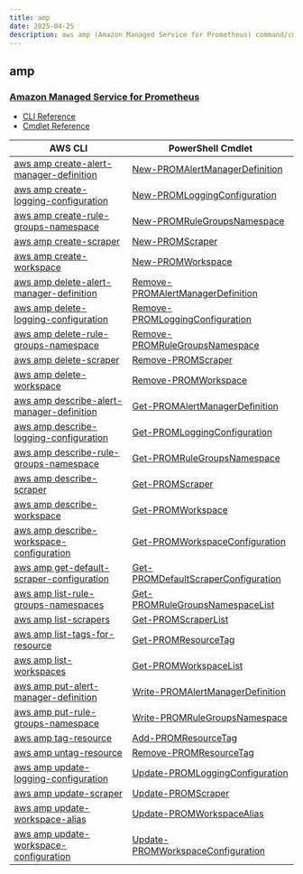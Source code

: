 ```yaml
---
title: amp
date: 2025-04-25
description: aws amp (Amazon Managed Service for Prometheus) command/cmdlet list.
---
```


## amp

### [Amazon Managed Service for Prometheus](https://aws.amazon.com/prometheus/)

* [CLI Reference](https://awscli.amazonaws.com/v2/documentation/api/latest/reference/amp/index.html)
* [Cmdlet Reference](https://docs.aws.amazon.com/powershell/latest/reference/items/PrometheusService_cmdlets.html)

|AWS CLI|PowerShell Cmdlet|
|----|----|
|[aws amp create-alert-manager-definition](https://awscli.amazonaws.com/v2/documentation/api/latest/reference/amp/create-alert-manager-definition.html)|[New-PROMAlertManagerDefinition](https://docs.aws.amazon.com/powershell/latest/reference/items/New-PROMAlertManagerDefinition.html)|
|[aws amp create-logging-configuration](https://awscli.amazonaws.com/v2/documentation/api/latest/reference/amp/create-logging-configuration.html)|[New-PROMLoggingConfiguration](https://docs.aws.amazon.com/powershell/latest/reference/items/New-PROMLoggingConfiguration.html)|
|[aws amp create-rule-groups-namespace](https://awscli.amazonaws.com/v2/documentation/api/latest/reference/amp/create-rule-groups-namespace.html)|[New-PROMRuleGroupsNamespace](https://docs.aws.amazon.com/powershell/latest/reference/items/New-PROMRuleGroupsNamespace.html)|
|[aws amp create-scraper](https://awscli.amazonaws.com/v2/documentation/api/latest/reference/amp/create-scraper.html)|[New-PROMScraper](https://docs.aws.amazon.com/powershell/latest/reference/items/New-PROMScraper.html)|
|[aws amp create-workspace](https://awscli.amazonaws.com/v2/documentation/api/latest/reference/amp/create-workspace.html)|[New-PROMWorkspace](https://docs.aws.amazon.com/powershell/latest/reference/items/New-PROMWorkspace.html)|
|[aws amp delete-alert-manager-definition](https://awscli.amazonaws.com/v2/documentation/api/latest/reference/amp/delete-alert-manager-definition.html)|[Remove-PROMAlertManagerDefinition](https://docs.aws.amazon.com/powershell/latest/reference/items/Remove-PROMAlertManagerDefinition.html)|
|[aws amp delete-logging-configuration](https://awscli.amazonaws.com/v2/documentation/api/latest/reference/amp/delete-logging-configuration.html)|[Remove-PROMLoggingConfiguration](https://docs.aws.amazon.com/powershell/latest/reference/items/Remove-PROMLoggingConfiguration.html)|
|[aws amp delete-rule-groups-namespace](https://awscli.amazonaws.com/v2/documentation/api/latest/reference/amp/delete-rule-groups-namespace.html)|[Remove-PROMRuleGroupsNamespace](https://docs.aws.amazon.com/powershell/latest/reference/items/Remove-PROMRuleGroupsNamespace.html)|
|[aws amp delete-scraper](https://awscli.amazonaws.com/v2/documentation/api/latest/reference/amp/delete-scraper.html)|[Remove-PROMScraper](https://docs.aws.amazon.com/powershell/latest/reference/items/Remove-PROMScraper.html)|
|[aws amp delete-workspace](https://awscli.amazonaws.com/v2/documentation/api/latest/reference/amp/delete-workspace.html)|[Remove-PROMWorkspace](https://docs.aws.amazon.com/powershell/latest/reference/items/Remove-PROMWorkspace.html)|
|[aws amp describe-alert-manager-definition](https://awscli.amazonaws.com/v2/documentation/api/latest/reference/amp/describe-alert-manager-definition.html)|[Get-PROMAlertManagerDefinition](https://docs.aws.amazon.com/powershell/latest/reference/items/Get-PROMAlertManagerDefinition.html)|
|[aws amp describe-logging-configuration](https://awscli.amazonaws.com/v2/documentation/api/latest/reference/amp/describe-logging-configuration.html)|[Get-PROMLoggingConfiguration](https://docs.aws.amazon.com/powershell/latest/reference/items/Get-PROMLoggingConfiguration.html)|
|[aws amp describe-rule-groups-namespace](https://awscli.amazonaws.com/v2/documentation/api/latest/reference/amp/describe-rule-groups-namespace.html)|[Get-PROMRuleGroupsNamespace](https://docs.aws.amazon.com/powershell/latest/reference/items/Get-PROMRuleGroupsNamespace.html)|
|[aws amp describe-scraper](https://awscli.amazonaws.com/v2/documentation/api/latest/reference/amp/describe-scraper.html)|[Get-PROMScraper](https://docs.aws.amazon.com/powershell/latest/reference/items/Get-PROMScraper.html)|
|[aws amp describe-workspace](https://awscli.amazonaws.com/v2/documentation/api/latest/reference/amp/describe-workspace.html)|[Get-PROMWorkspace](https://docs.aws.amazon.com/powershell/latest/reference/items/Get-PROMWorkspace.html)|
|[aws amp describe-workspace-configuration](https://awscli.amazonaws.com/v2/documentation/api/latest/reference/amp/describe-workspace-configuration.html)|[Get-PROMWorkspaceConfiguration](https://docs.aws.amazon.com/powershell/latest/reference/items/Get-PROMWorkspaceConfiguration.html)|
|[aws amp get-default-scraper-configuration](https://awscli.amazonaws.com/v2/documentation/api/latest/reference/amp/get-default-scraper-configuration.html)|[Get-PROMDefaultScraperConfiguration](https://docs.aws.amazon.com/powershell/latest/reference/items/Get-PROMDefaultScraperConfiguration.html)|
|[aws amp list-rule-groups-namespaces](https://awscli.amazonaws.com/v2/documentation/api/latest/reference/amp/list-rule-groups-namespaces.html)|[Get-PROMRuleGroupsNamespaceList](https://docs.aws.amazon.com/powershell/latest/reference/items/Get-PROMRuleGroupsNamespaceList.html)|
|[aws amp list-scrapers](https://awscli.amazonaws.com/v2/documentation/api/latest/reference/amp/list-scrapers.html)|[Get-PROMScraperList](https://docs.aws.amazon.com/powershell/latest/reference/items/Get-PROMScraperList.html)|
|[aws amp list-tags-for-resource](https://awscli.amazonaws.com/v2/documentation/api/latest/reference/amp/list-tags-for-resource.html)|[Get-PROMResourceTag](https://docs.aws.amazon.com/powershell/latest/reference/items/Get-PROMResourceTag.html)|
|[aws amp list-workspaces](https://awscli.amazonaws.com/v2/documentation/api/latest/reference/amp/list-workspaces.html)|[Get-PROMWorkspaceList](https://docs.aws.amazon.com/powershell/latest/reference/items/Get-PROMWorkspaceList.html)|
|[aws amp put-alert-manager-definition](https://awscli.amazonaws.com/v2/documentation/api/latest/reference/amp/put-alert-manager-definition.html)|[Write-PROMAlertManagerDefinition](https://docs.aws.amazon.com/powershell/latest/reference/items/Write-PROMAlertManagerDefinition.html)|
|[aws amp put-rule-groups-namespace](https://awscli.amazonaws.com/v2/documentation/api/latest/reference/amp/put-rule-groups-namespace.html)|[Write-PROMRuleGroupsNamespace](https://docs.aws.amazon.com/powershell/latest/reference/items/Write-PROMRuleGroupsNamespace.html)|
|[aws amp tag-resource](https://awscli.amazonaws.com/v2/documentation/api/latest/reference/amp/tag-resource.html)|[Add-PROMResourceTag](https://docs.aws.amazon.com/powershell/latest/reference/items/Add-PROMResourceTag.html)|
|[aws amp untag-resource](https://awscli.amazonaws.com/v2/documentation/api/latest/reference/amp/untag-resource.html)|[Remove-PROMResourceTag](https://docs.aws.amazon.com/powershell/latest/reference/items/Remove-PROMResourceTag.html)|
|[aws amp update-logging-configuration](https://awscli.amazonaws.com/v2/documentation/api/latest/reference/amp/update-logging-configuration.html)|[Update-PROMLoggingConfiguration](https://docs.aws.amazon.com/powershell/latest/reference/items/Update-PROMLoggingConfiguration.html)|
|[aws amp update-scraper](https://awscli.amazonaws.com/v2/documentation/api/latest/reference/amp/update-scraper.html)|[Update-PROMScraper](https://docs.aws.amazon.com/powershell/latest/reference/items/Update-PROMScraper.html)|
|[aws amp update-workspace-alias](https://awscli.amazonaws.com/v2/documentation/api/latest/reference/amp/update-workspace-alias.html)|[Update-PROMWorkspaceAlias](https://docs.aws.amazon.com/powershell/latest/reference/items/Update-PROMWorkspaceAlias.html)|
|[aws amp update-workspace-configuration](https://awscli.amazonaws.com/v2/documentation/api/latest/reference/amp/update-workspace-configuration.html)|[Update-PROMWorkspaceConfiguration](https://docs.aws.amazon.com/powershell/latest/reference/items/Update-PROMWorkspaceConfiguration.html)|

